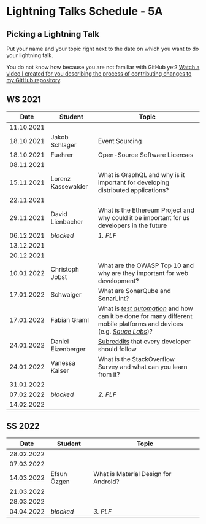 # Lightning Talks Schedule - 5A

## Picking a Lightning Talk

Put your name and your topic right next to the date on which you want to do your lightning talk.

You do not know how because you are not familiar with GitHub yet? [Watch a video I created for you describing the process of contributing changes to my GitHub repository](https://youtu.be/mBprBD16P3g).

## WS 2021

| Date       | Student | Topic |
| ---------- | ------- | ----- |
| 11.10.2021 |         |       |
| 18.10.2021 | Jakob Schlager | Event Sourcing |
| 18.10.2021 | Fuehrer | Open-Source Software Licenses |
| 08.11.2021 |         |       |
| 15.11.2021 |Lorenz Kassewalder|What is GraphQL and why is it important for developing distributed applications?|
| 22.11.2021 |         |       |
| 29.11.2021 | David Lienbacher | What is the Ethereum Project and why could it be important for us developers in the future |
| 06.12.2021 | *blocked* | *1. PLF* |
| 13.12.2021 |         |       |
| 20.12.2021 |         |       |
| 10.01.2022 | Christoph Jobst | What are the OWASP Top 10 and why are they important for web development? |
| 17.01.2022 |Schwaiger| What are SonarQube and SonarLint?|
| 17.01.2022 | Fabian Graml  |  What is [_test automation_](https://en.wikipedia.org/wiki/Test_automation) and how can it be done for many different mobile platforms and devices (e.g. [_Sauce Labs_](https://saucelabs.com/))?     |
| 24.01.2022 | Daniel Eizenberger | [Subreddits](https://www.reddit.com/reddits/) that every developer should follow |
| 24.01.2022 | Vanessa Kaiser | What is the StackOverflow Survey and what can you learn from it? |
| 31.01.2022 |         |       |
| 07.02.2022 | *blocked* | *2. PLF* |
| 14.02.2022 |         |       |

## SS 2022

| Date       | Student | Topic |
| ---------- | ------- | ----- |
| 28.02.2022 |         |       |
| 07.03.2022 |         |       |
| 14.03.2022 | Efsun Özgen | What is Material Design for Android? |
| 21.03.2022 |         |       |
| 28.03.2022 |         |       |
| 04.04.2022 | *blocked* | *3. PLF* |
